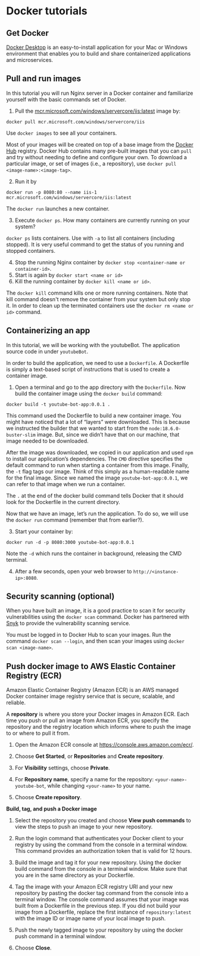 # Docker tutorials

## Get Docker

[Docker Desktop](https://docs.docker.com/desktop/install/windows-install/) is an easy-to-install application for your Mac or Windows environment that enables you to build and share containerized applications and microservices.

## Pull and run images

In this tutorial you will run Nginx server in a Docker container and familiarize yourself with the basic commands set of Docker.

1. Pull the [mcr.microsoft.com/windows/servercore/iis:latest](https://hub.docker.com/_/microsoft-windows-servercore-iis) image by:
```shell
docker pull mcr.microsoft.com/windows/servercore/iis
```

Use `docker images` to see all your containers.

Most of your images will be created on top of a base image from the [Docker Hub](https://hub.docker.com/) registry.
Docker Hub contains many pre-built images that you can `pull` and try without needing to define and configure your own.
To download a particular image, or set of images (i.e., a repository), use `docker pull <image-name>:<image-tag>`.

2. Run it by
```shell
docker run -p 8080:80 --name iis-1 mcr.microsoft.com/windows/servercore/iis:latest
```

The `docker run` launches a new container.

3. Execute `docker ps`. How many containers are currently running on your system?

`docker ps` lists containers. Use with `-a` to list all containers (including stopped). It is very useful command to get the status of you running and stopped containers.

4. Stop the running Nginx container by `docker stop <container-name or container-id>`.
5. Start is again by `docker start <name or id>`
6. Kill the running container by `docker kill <name or id>`.

The `docker kill` command kills one or more running containers. Note that kill command doesn't remove the container from your system but only stop it.
In order to clean up the terminated containers use the `docker rm <name or id>` command.


## Containerizing an app

In this tutorial, we will be working with the youtubeBot.
The application source code in under `youtubeBot`.

In order to build the application, we need to use a `Dockerfile`. A Dockerfile is simply a text-based script of instructions that is used to create a container image.

1. Open a terminal and go to the app directory with the `Dockerfile`. Now build the container image using the `docker build` command:
```shell
docker build -t youtube-bot-app:0.0.1 .
```

This command used the Dockerfile to build a new container image.
You might have noticed that a lot of “layers” were downloaded.
This is because we instructed the builder that we wanted to start from the `node:18.6.0-buster-slim` image.
But, since we didn’t have that on our machine, that image needed to be downloaded.

After the image was downloaded, we copied in our application and used `npm` to install our application’s dependencies. The `CMD` directive specifies the default command to run when starting a container from this image.
Finally, the `-t` flag tags our image. Think of this simply as a human-readable name for the final image. Since we named the image `youtube-bot-app:0.0.1`, we can refer to that image when we run a container.

The `.` at the end of the docker build command tells Docker that it should look for the Dockerfile in the current directory.

Now that we have an image, let’s run the application. To do so, we will use the `docker run` command (remember that from earlier?).

3. Start your container by:
```shell
docker run -d -p 8080:3000 youtube-bot-app:0.0.1
```
Note the `-d` which runs the container in background, releasing the CMD terminal.

4. After a few seconds, open your web browser to `http://<instance-ip>:8080`.

## Security scanning (optional)

When you have built an image, it is a good practice to scan it for security vulnerabilities using the `docker scan` command. Docker has partnered with [Snyk](https://snyk.io/) to provide the vulnerability scanning service.

You must be logged in to Docker Hub to scan your images.
Run the command `docker scan --login`, and then scan your images using `docker scan <image-name>`.


## Push docker image to AWS Elastic Container Registry (ECR)

Amazon Elastic Container Registry (Amazon ECR) is an AWS managed Docker container image registry service that is secure, scalable, and reliable.

A **repository** is where you store your Docker images in Amazon ECR\. Each time you push or pull an image from Amazon ECR, you specify the repository and the registry location which informs where to push the image to or where to pull it from\.

1. Open the Amazon ECR console at [https://console\.aws\.amazon\.com/ecr/](https://console.aws.amazon.com/ecr/).

2. Choose **Get Started**\, or **Repositories** and **Create repository**.

3. For **Visibility** settings, choose **Private**.

4. For **Repository name**, specify a name for the repository: `<your-name>-youtube-bot`, while changing `<your-name>` to your name.

6. Choose **Create repository**\.

**Build, tag, and push a Docker image**

1. Select the repository you created and choose **View push commands** to view the steps to push an image to your new repository\.

1. Run the login command that authenticates your Docker client to your registry by using the command from the console in a terminal window\. This command provides an authorization token that is valid for 12 hours\.

1. Build the image and tag it for your new repository\. Using the docker build command from the console in a terminal window\. Make sure that you are in the same directory as your Dockerfile\.

1. Tag the image with your Amazon ECR registry URI and your new repository by pasting the docker tag command from the console into a terminal window\. The console command assumes that your image was built from a Dockerfile in the previous step\. If you did not build your image from a Dockerfile, replace the first instance of `repository:latest` with the image ID or image name of your local image to push\.

1. Push the newly tagged image to your repository by using the docker push command in a terminal window\.

1. Choose **Close**\.
